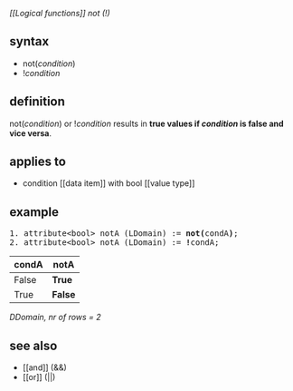 *[[Logical functions]] not (!)*

## syntax

- not(*condition*)
- !*condition*

## definition

not(*condition*) or !*condition* results in **true values if *condition* is false and vice versa**.

## applies to

- condition [[data item]] with bool [[value type]]

## example

<pre>
1. attribute&lt;bool&gt; notA (LDomain) := <B>not(</B>condA<B>)</B>;
2. attribute&lt;bool&gt; notA (LDomain) := <B>!</B>condA;
</pre>

| condA | **notA**  |
|-------|-----------|
| False | **True**  |
| True  | **False** |

*DDomain, nr of rows = 2*

## see also

- [[and]] (&&)
- [[or]] (||)
